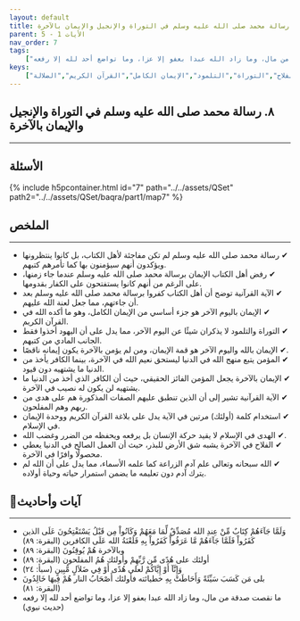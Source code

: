 ```yaml
---
layout: default
title: ٨.رسالة محمد صلى الله عليه وسلم في التوراة والإنجيل والإيمان بالآخرة
parent: الأيات 1 - 5
nav_order: 7
tags: 
    ["وَلَمَّا جَآءَهُمْ كِتَابٌ مِّنْ عِندِ الله مُصَدِّقٌ لِّمَا مَعَهُمْ وَكَانُواْ مِن قَبْلُ يَسْتَفْتِحُونَ عَلَى الذين كَفَرُواْ فَلَمَّا جَآءَهُمْ مَّا عَرَفُواْ كَفَرُواْ بِهِ فَلَعْنَةُ الله عَلَى الكافرين","وبالآخرة هُمْ يُوقِنُونَ","أولئك على هُدًى مِّن رَّبِّهِمْ وأولئك هُمُ المفلحون","وَإِنَّآ أَوْ إِيَّاكُمْ لعلى هُدًى أَوْ فِي ضَلاَلٍ مُّبِينٍ","بلى مَن كَسَبَ سَيِّئَةً وَأَحَاطَتْ بِهِ خطيائته فأولئك أَصْحَابُ النار هُمْ فِيهَا خَالِدُونَ","ما نقصت صدقة من مال، وما زاد الله عبدا بعفو إلا عزا، وما تواضع أحد لله إلا رفعه"]
keys:
    ["رسالة محمد","أهل الكتاب","الإيمان بالآخرة","الهدى","الفلاح","التوراة","التلمود","الإيمان الكامل","القرآن الكريم","الضلالة"]
---
```

## ٨. رسالة محمد صلى الله عليه وسلم في التوراة والإنجيل والإيمان بالآخرة
***
## الأسئلة 
{% include h5pcontainer.html id="7" path="../../assets/QSet" path2="../../assets/QSet/baqra/part1/map7" %}
## الملخص
***
- ‏✔ رسالة محمد صلى الله عليه وسلم لم تكن مفاجئة لأهل الكتاب، بل كانوا ينتظرونها ويؤكدون أنهم سيؤمنون بها كما تأمرهم كتبهم. 
- ‏✔ رفض أهل الكتاب الإيمان برسالة محمد صلى الله عليه وسلم عندما جاء زمنها، على الرغم من أنهم كانوا يستفتحون على الكفار بقدومها. 
- ‏✔ الآية القرآنية توضح أن أهل الكتاب كفروا برسالة محمد صلى الله عليه وسلم بعد أن جاءتهم، مما جعل لعنة الله عليهم. 
- ‏✔ الإيمان باليوم الآخر هو جزء أساسي من الإيمان الكامل، وهو ما أكده الله في القرآن الكريم. 
- ‏✔ التوراة والتلمود لا يذكران شيئًا عن اليوم الآخر، مما يدل على أن اليهود أخذوا فقط الجانب المادي من كتبهم. 
- ‏✔ الإيمان بالله واليوم الآخر هو قمة الإيمان، ومن لم يؤمن بالآخرة يكون إيمانه ناقصًا. 
- ‏✔ المؤمن يتبع منهج الله في الدنيا ليستحق نعيم الله في الآخرة، بينما الكافر يأخذ من الدنيا ما يشتهيه دون قيود. 
- ‏✔ الإيمان بالآخرة يجعل المؤمن الفائز الحقيقي، حيث أن الكافر الذي أخذ من الدنيا ما يشتهيه لن يكون له نصيب في الآخرة. 
- ‏✔ الآية القرآنية تشير إلى أن الذين تنطبق عليهم الصفات المذكورة هم على هدى من ربهم وهم المفلحون. 
- ‏✔ استخدام كلمة (أولئك) مرتين في الآية يدل على بلاغة القرآن الكريم ووحدة الإيمان في الإسلام. 
- ‏✔ الهدى في الإسلام لا يقيد حركة الإنسان بل يرفعه ويحفظه من الضرر وغضب الله. 
- ‏✔ الفلاح في الآخرة يشبه شق الأرض للبذر، حيث أن العمل الصالح في الدنيا يعطي محصولًا وافرًا في الآخرة. 
- ‏✔ الله سبحانه وتعالى علم آدم الزراعة كما علمه الأسماء، مما يدل على أن الله لم يترك آدم دون تعليمه ما يضمن استمرار حياته وحياة أولاده. 

## 📜آيات وأحاديث
***
- ‏وَلَمَّا جَآءَهُمْ كِتَابٌ مِّنْ عِندِ الله مُصَدِّقٌ لِّمَا مَعَهُمْ وَكَانُواْ مِن قَبْلُ يَسْتَفْتِحُونَ عَلَى الذين كَفَرُواْ فَلَمَّا جَآءَهُمْ مَّا عَرَفُواْ كَفَرُواْ بِهِ فَلَعْنَةُ الله عَلَى الكافرين (البقرة: ٨٩)
- ‏وبالآخرة هُمْ يُوقِنُونَ (البقرة: ٨٩)
- ‏أولئك على هُدًى مِّن رَّبِّهِمْ وأولئك هُمُ المفلحون (البقرة: ٨٩)
- ‏وَإِنَّآ أَوْ إِيَّاكُمْ لعلى هُدًى أَوْ فِي ضَلاَلٍ مُّبِينٍ (سبأ: ٢٤)
- ‏بلى مَن كَسَبَ سَيِّئَةً وَأَحَاطَتْ بِهِ خطيائته فأولئك أَصْحَابُ النار هُمْ فِيهَا خَالِدُونَ (البقرة: ٨١)
- ‏ما نقصت صدقة من مال، وما زاد الله عبدا بعفو إلا عزا، وما تواضع أحد لله إلا رفعه (حديث نبوي)

